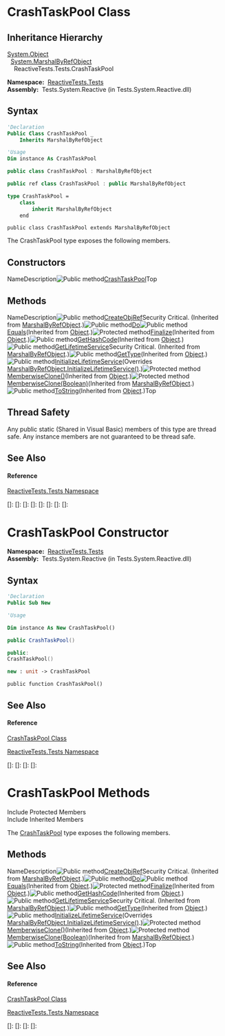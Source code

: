 # CrashTaskPool Class

## Inheritance Hierarchy

[System.Object](https://msdn.microsoft.com/en-us/library/e5kfa45b)  
  [System.MarshalByRefObject](https://msdn.microsoft.com/en-us/library/w4302s1f)  
    ReactiveTests.Tests.CrashTaskPool

**Namespace:**  [ReactiveTests.Tests](ReactiveTests.Tests\ReactiveTests.Tests.md)  
**Assembly:**  Tests.System.Reactive (in Tests.System.Reactive.dll)

## Syntax

```vb
'Declaration
Public Class CrashTaskPool _
    Inherits MarshalByRefObject
```

```vb
'Usage
Dim instance As CrashTaskPool
```

```csharp
public class CrashTaskPool : MarshalByRefObject
```

```c++
public ref class CrashTaskPool : public MarshalByRefObject
```

```fsharp
type CrashTaskPool =  
    class
        inherit MarshalByRefObject
    end
```

```jscript
public class CrashTaskPool extends MarshalByRefObject
```

The CrashTaskPool type exposes the following members.

## Constructors

NameDescription![Public method](images\Hh303103.pubmethod(en-us,VS.103).gif "Public method")[CrashTaskPool](CrashTaskPool\CrashTaskPool.md)Top

## Methods

NameDescription![Public method](images\Hh303103.pubmethod(en-us,VS.103).gif "Public method")[CreateObjRef](https://msdn.microsoft.com/en-us/library/m:system.marshalbyrefobject.createobjref(system.type)(v=VS.103))Security Critical. (Inherited from [MarshalByRefObject](https://msdn.microsoft.com/en-us/library/w4302s1f).)![Public method](images\Hh303103.pubmethod(en-us,VS.103).gif "Public method")[Do](Do\CrashTaskPool.Do.md)![Public method](images\Hh303103.pubmethod(en-us,VS.103).gif "Public method")[Equals](https://msdn.microsoft.com/en-us/library/m:system.object.equals(system.object)(v=VS.103))(Inherited from [Object](https://msdn.microsoft.com/en-us/library/e5kfa45b).)![Protected method](images\Hh303103.protmethod(en-us,VS.103).gif "Protected method")[Finalize](https://msdn.microsoft.com/en-us/library/4k87zsw7)(Inherited from [Object](https://msdn.microsoft.com/en-us/library/e5kfa45b).)![Public method](images\Hh303103.pubmethod(en-us,VS.103).gif "Public method")[GetHashCode](https://msdn.microsoft.com/en-us/library/zdee4b3y)(Inherited from [Object](https://msdn.microsoft.com/en-us/library/e5kfa45b).)![Public method](images\Hh303103.pubmethod(en-us,VS.103).gif "Public method")[GetLifetimeService](https://msdn.microsoft.com/en-us/library/c6y7316f)Security Critical. (Inherited from [MarshalByRefObject](https://msdn.microsoft.com/en-us/library/w4302s1f).)![Public method](images\Hh303103.pubmethod(en-us,VS.103).gif "Public method")[GetType](https://msdn.microsoft.com/en-us/library/dfwy45w9)(Inherited from [Object](https://msdn.microsoft.com/en-us/library/e5kfa45b).)![Public method](images\Hh303103.pubmethod(en-us,VS.103).gif "Public method")[InitializeLifetimeService](InitializeLifetimeService\CrashTaskPool.InitializeLifetimeService.md)(Overrides [MarshalByRefObject.InitializeLifetimeService()](https://msdn.microsoft.com/en-us/library/zwt5tzck).)![Protected method](images\Hh303103.protmethod(en-us,VS.103).gif "Protected method")[MemberwiseClone()](https://msdn.microsoft.com/en-us/library/57ctke0a)(Inherited from [Object](https://msdn.microsoft.com/en-us/library/e5kfa45b).)![Protected method](images\Hh303103.protmethod(en-us,VS.103).gif "Protected method")[MemberwiseClone(Boolean)](https://msdn.microsoft.com/en-us/library/m:system.marshalbyrefobject.memberwiseclone(system.boolean)(v=VS.103))(Inherited from [MarshalByRefObject](https://msdn.microsoft.com/en-us/library/w4302s1f).)![Public method](images\Hh303103.pubmethod(en-us,VS.103).gif "Public method")[ToString](https://msdn.microsoft.com/en-us/library/7bxwbwt2)(Inherited from [Object](https://msdn.microsoft.com/en-us/library/e5kfa45b).)Top

## Thread Safety

Any public static (Shared in Visual Basic) members of this type are thread safe. Any instance members are not guaranteed to be thread safe.

## See Also

#### Reference

[ReactiveTests.Tests Namespace](ReactiveTests.Tests\ReactiveTests.Tests.md)

[]: 
[]: 
[]: 
[]: 
[]: 
[]: 
[]: 
[]: 
# CrashTaskPool Constructor

**Namespace:**  [ReactiveTests.Tests](ReactiveTests.Tests\ReactiveTests.Tests.md)  
**Assembly:**  Tests.System.Reactive (in Tests.System.Reactive.dll)

## Syntax

```vb
'Declaration
Public Sub New
```

```vb
'Usage

Dim instance As New CrashTaskPool()
```

```csharp
public CrashTaskPool()
```

```c++
public:
CrashTaskPool()
```

```fsharp
new : unit -> CrashTaskPool
```

```jscript
public function CrashTaskPool()
```

## See Also

#### Reference

[CrashTaskPool Class](CrashTaskPool\CrashTaskPool.md)

[ReactiveTests.Tests Namespace](ReactiveTests.Tests\ReactiveTests.Tests.md)

[]: 
[]: 
[]: 
[]: 
# CrashTaskPool Methods

Include Protected Members  
Include Inherited Members

The [CrashTaskPool](CrashTaskPool\CrashTaskPool.md) type exposes the following members.

## Methods

NameDescription![Public method](images\Hh303103.pubmethod(en-us,VS.103).gif "Public method")[CreateObjRef](https://msdn.microsoft.com/en-us/library/m:system.marshalbyrefobject.createobjref(system.type)(v=VS.103))Security Critical. (Inherited from [MarshalByRefObject](https://msdn.microsoft.com/en-us/library/w4302s1f).)![Public method](images\Hh303103.pubmethod(en-us,VS.103).gif "Public method")[Do](Do\CrashTaskPool.Do.md)![Public method](images\Hh303103.pubmethod(en-us,VS.103).gif "Public method")[Equals](https://msdn.microsoft.com/en-us/library/m:system.object.equals(system.object)(v=VS.103))(Inherited from [Object](https://msdn.microsoft.com/en-us/library/e5kfa45b).)![Protected method](images\Hh303103.protmethod(en-us,VS.103).gif "Protected method")[Finalize](https://msdn.microsoft.com/en-us/library/4k87zsw7)(Inherited from [Object](https://msdn.microsoft.com/en-us/library/e5kfa45b).)![Public method](images\Hh303103.pubmethod(en-us,VS.103).gif "Public method")[GetHashCode](https://msdn.microsoft.com/en-us/library/zdee4b3y)(Inherited from [Object](https://msdn.microsoft.com/en-us/library/e5kfa45b).)![Public method](images\Hh303103.pubmethod(en-us,VS.103).gif "Public method")[GetLifetimeService](https://msdn.microsoft.com/en-us/library/c6y7316f)Security Critical. (Inherited from [MarshalByRefObject](https://msdn.microsoft.com/en-us/library/w4302s1f).)![Public method](images\Hh303103.pubmethod(en-us,VS.103).gif "Public method")[GetType](https://msdn.microsoft.com/en-us/library/dfwy45w9)(Inherited from [Object](https://msdn.microsoft.com/en-us/library/e5kfa45b).)![Public method](images\Hh303103.pubmethod(en-us,VS.103).gif "Public method")[InitializeLifetimeService](InitializeLifetimeService\CrashTaskPool.InitializeLifetimeService.md)(Overrides [MarshalByRefObject.InitializeLifetimeService()](https://msdn.microsoft.com/en-us/library/zwt5tzck).)![Protected method](images\Hh303103.protmethod(en-us,VS.103).gif "Protected method")[MemberwiseClone()](https://msdn.microsoft.com/en-us/library/57ctke0a)(Inherited from [Object](https://msdn.microsoft.com/en-us/library/e5kfa45b).)![Protected method](images\Hh303103.protmethod(en-us,VS.103).gif "Protected method")[MemberwiseClone(Boolean)](https://msdn.microsoft.com/en-us/library/m:system.marshalbyrefobject.memberwiseclone(system.boolean)(v=VS.103))(Inherited from [MarshalByRefObject](https://msdn.microsoft.com/en-us/library/w4302s1f).)![Public method](images\Hh303103.pubmethod(en-us,VS.103).gif "Public method")[ToString](https://msdn.microsoft.com/en-us/library/7bxwbwt2)(Inherited from [Object](https://msdn.microsoft.com/en-us/library/e5kfa45b).)Top

## See Also

#### Reference

[CrashTaskPool Class](CrashTaskPool\CrashTaskPool.md)

[ReactiveTests.Tests Namespace](ReactiveTests.Tests\ReactiveTests.Tests.md)

[]: 
[]: 
[]: 
[]: 